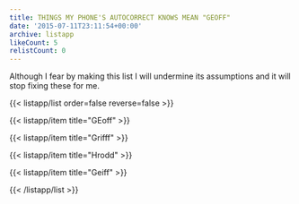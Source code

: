 ```yaml
---
title: THINGS MY PHONE'S AUTOCORRECT KNOWS MEAN "GEOFF"
date: '2015-07-11T23:11:54+00:00'
archive: listapp
likeCount: 5
relistCount: 0
---
```


Although I fear by making this list I will undermine its assumptions and it will stop fixing these for me.

<!--more-->

{{< listapp/list order=false reverse=false >}}

   {{< listapp/item title="GEoff" >}}

   {{< listapp/item title="Grifff" >}}

   {{< listapp/item title="Hrodd" >}}

   {{< listapp/item title="Geiff" >}}

{{< /listapp/list >}}
